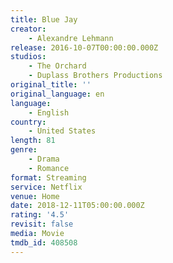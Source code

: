 ```yaml
---
title: Blue Jay
creator:
    - Alexandre Lehmann
release: 2016-10-07T00:00:00.000Z
studios:
    - The Orchard
    - Duplass Brothers Productions
original_title: ''
original_language: en
language:
    - English
country:
    - United States
length: 81
genre:
    - Drama
    - Romance
format: Streaming
service: Netflix
venue: Home
date: 2018-12-11T05:00:00.000Z
rating: '4.5'
revisit: false
media: Movie
tmdb_id: 408508
---
```



